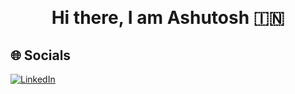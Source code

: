 &nbsp;
<h1 align="center"> Hi there, I am Ashutosh 🇮🇳
</h1>

## 🌐 Socials
[![LinkedIn](https://img.shields.io/badge/LinkedIn-0077B5?style=for-the-badge&logo=linkedin&logoColor=white)](https://www.linkedin.com/in/ashutoshjadhav661)
&nbsp;

